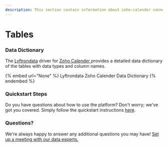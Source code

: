 ```yaml
---
description: This section contain information about zoho-calender connector tables information
---
```


# Tables

### Data Dictionary

The [Lyftrondata](https://www.lyftrondata.com/) driver for [Zoho Calender](None/)[ ](https://www.lyftrondata.com/integration/zoho-calender/)provides a detailed data dictionary of the tables with data types and column names.

{% embed url="None" %}
Lyftrondata Zoho Calender Data Dictionary
{% endembed %}

### Quickstart Steps

Do you have questions about how to use the platform? Don't worry; we've got you covered. Simply follow the quickstart instructions [here](../README.md).

### Questions? <a href="#questions" id="questions"></a>

We're always happy to answer any additional questions you may have! [Set up a meeting with our data experts.](https://www.lyftrondata.com/book-a-meeting/)


